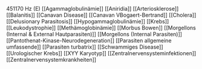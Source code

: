 451170 Hz (E)
[[Agammaglobulinämie]]
[[Aniridia]]
[[Arteriosklerose]]
[[Balanitis]]
[[Canavan Disease]]
[[Canavan VBogaert-Bertrand]]
[[Cholera]]
[[Delusionary Parasitosis]]
[[Hypogammaglobulinämie]]
[[Krebs]]
[[Leukodystrophie]]
[[Methämoglobinämie]]
[[Morbus Bowen]]
[[Morgellons (Internal & External Hautparasiten)]]
[[Morgellons (Internal Parasiten)]]
[[Pantothenat-Kinase-Neurodegeneration]]
[[Parasiten allgemeine umfassende]]
[[Parasiten turbatrix]]
[[Schwammiges Disease]]
[[Urologischer Krebs]]
[[XYY Karyotyp]]
[[Zentralnervensysteminfektionen]]
[[Zentralnervensystemkrankheiten]]